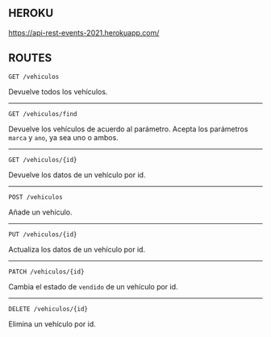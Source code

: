 ## HEROKU

https://api-rest-events-2021.herokuapp.com/

## ROUTES

`GET /vehiculos`

Devuelve todos los vehículos.

---

`GET /vehiculos/find`

Devuelve los vehículos de acuerdo al parámetro.
Acepta los parámetros `marca` y `ano`, ya sea uno o ambos.

---

`GET /vehiculos/{id}`

Devuelve los datos de un vehículo por id.

---

`POST /vehiculos`

Añade un vehículo.

---

`PUT /vehiculos/{id}`

Actualiza los datos de un vehículo por id.

---

`PATCH /vehiculos/{id}`

Cambia el estado de `vendido` de un vehículo por id.

---

`DELETE /vehiculos/{id}`

Elimina un vehículo por id.